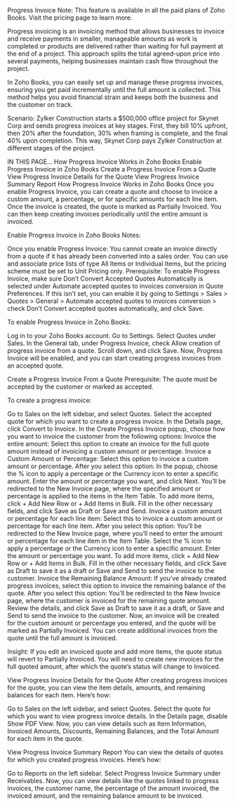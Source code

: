 Progress Invoice
Note: This feature is available in all the paid plans of Zoho Books. Visit the pricing page to learn more.

Progress invoicing is an invoicing method that allows businesses to invoice and receive payments in smaller, manageable amounts as work is completed or products are delivered rather than waiting for full payment at the end of a project. This approach splits the total agreed-upon price into several payments, helping businesses maintain cash flow throughout the project.

In Zoho Books, you can easily set up and manage these progress invoices, ensuring you get paid incrementally until the full amount is collected. This method helps you avoid financial strain and keeps both the business and the customer on track.

Scenario: Zylker Construction starts a $500,000 office project for Skynet Corp and sends progress invoices at key stages. First, they bill 10% upfront, then 20% after the foundation, 30% when framing is complete, and the final 40% upon completion. This way, Skynet Corp pays Zylker Construction at different stages of the project.

IN THIS PAGE…
How Progress Invoice Works in Zoho Books
Enable Progress Invoice in Zoho Books
Create a Progress Invoice From a Quote
View Progress Invoice Details for the Quote
View Progress Invoice Summary Report
How Progress Invoice Works in Zoho Books
Once you enable Progress Invoice, you can create a quote and choose to invoice a custom amount, a percentage, or for specific amounts for each line item. Once the invoice is created, the quote is marked as Partially Invoiced. You can then keep creating invoices periodically until the entire amount is invoiced.

Enable Progress Invoice in Zoho Books
Notes:

Once you enable Progress Invoice:
You cannot create an invoice directly from a quote if it has already been converted into a sales order.
You can use and associate price lists of type All Items or Individual Items, but the pricing scheme must be set to Unit Pricing only.
Prerequisite: To enable Progress Invoice, make sure Don’t Convert Accepted Quotes Automatically is selected under Automate accepted quotes to invoices conversion in Quote Preferences. If this isn’t set, you can enable it by going to Settings > Sales > Quotes > General > Automate accepted quotes to invoices conversion > check Don’t Convert accepted quotes automatically, and click Save.

To enable Progress Invoice in Zoho Books:

Log in to your Zoho Books account.
Go to Settings.
Select Quotes under Sales.
In the General tab, under Progress Invoice, check Allow creation of progress invoice from a quote.
Scroll down, and click Save.
Now, Progress Invoice will be enabled, and you can start creating progress invoices from an accepted quote.

Create a Progress Invoice From a Quote
Prerequisite: The quote must be accepted by the customer or marked as accepted.

To create a progress invoice:

Go to Sales on the left sidebar, and select Quotes.
Select the accepted quote for which you want to create a progress invoice.
In the Details page, click Convert to Invoice.
In the Create Progress Invoice popup, choose how you want to invoice the customer from the following options:
Invoice the entire amount: Select this option to create an invoice for the full quote amount instead of invoicing a custom amount or percentage.
Invoice a Custom Amount or Percentage: Select this option to invoice a custom amount or percentage. After you select this option:
In the popup, choose the % icon to apply a percentage or the Currency icon to enter a specific amount.
Enter the amount or percentage you want, and click Next.
You’ll be redirected to the New Invoice page, where the specified amount or percentage is applied to the items in the Item Table. To add more items, click + Add New Row or + Add Items in Bulk.
Fill in the other necessary fields, and click Save as Draft or Save and Send.
Invoice a custom amount or percentage for each line item: Select this to invoice a custom amount or percentage for each line item. After you select this option:
You’ll be redirected to the New Invoice page, where you’ll need to enter the amount or percentage for each line item in the Item Table. Select the % icon to apply a percentage or the Currency icon to enter a specific amount.
Enter the amount or percentage you want.
To add more items, click + Add New Row or + Add Items in Bulk.
Fill in the other necessary fields, and click Save as Draft to save it as a draft or Save and Send to send the invoice to the customer.
Invoice the Remaining Balance Amount: If you’ve already created progress invoices, select this option to invoice the remaining balance of the quote. After you select this option:
You’ll be redirected to the New Invoice page, where the customer is invoiced for the remaining quote amount.
Review the details, and click Save as Draft to save it as a draft, or Save and Send to send the invoice to the customer.
Now, an invoice will be created for the custom amount or percentage you entered, and the quote will be marked as Partially Invoiced. You can create additional invoices from the quote until the full amount is invoiced.

Insight: If you edit an invoiced quote and add more items, the quote status will revert to Partially Invoiced. You will need to create new invoices for the full quoted amount, after which the quote’s status will change to Invoiced.

View Progress Invoice Details for the Quote
After creating progress invoices for the quote, you can view the item details, amounts, and remaining balances for each item. Here’s how:

Go to Sales on the left sidebar, and select Quotes.
Select the quote for which you want to view progress invoice details.
In the Details page, disable Show PDF View.
Now, you can view details such as Item Information, Invoiced Amounts, Discounts, Remaining Balances, and the Total Amount for each item in the quote.

View Progress Invoice Summary Report
You can view the details of quotes for which you created progress invoices. Here’s how:

Go to Reports on the left sidebar.
Select Progress Invoice Summary under Receivables.
Now, you can view details like the quotes linked to progress invoices, the customer name, the percentage of the amount invoiced, the invoiced amount, and the remaining balance amount to be invoiced.
